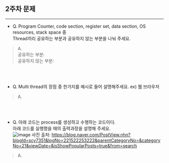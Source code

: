 ## 2주차 문제

---

- Q. Program Counter, code section, register set, data section, OS resources, stack space 중<br>
Thread끼리 공유하는 부분과 공유하지 않는 부분을 나눠 주세요.


> A.<br>
공유하는 부분: <br>
공유하지 않는 부분:

<br><br>

- Q. Multi thread의 장점 중 한가지를 예시로 들어 설명해주세요. ex) 웹 브라우저

> A.<br>

<br><br>

- Q. 아래 코드는 process를 생성하고 수행하는 코드이다.<br>
아래 코드를 실행했을 때의 출력과정을 설명해 주세요.<br>
![image](https://user-images.githubusercontent.com/37397737/96326477-f1404c00-106b-11eb-8ccc-4a5786913a73.png)
사진 출처: https://blog.naver.com/PostView.nhn?blogId=scy7351&logNo=221522253222&parentCategoryNo=&categoryNo=21&viewDate=&isShowPopularPosts=true&from=search

> A. <br>

<br><br>
